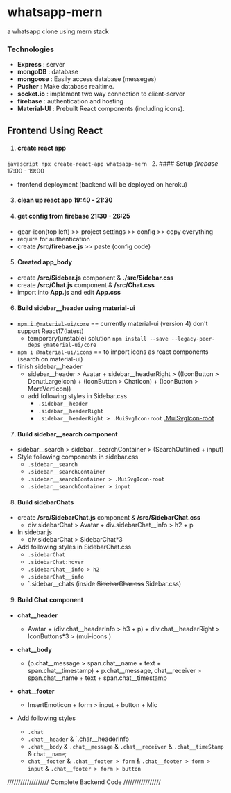 # whatsapp-mern
a whatsapp clone using mern stack

### Technologies
  + **Express** : server
  + **mongoDB** : database
  + **mongoose** : Easily access database (messeges)
  + **Pusher** : Make database realtime. 
  + **socket.io** : implement two way connection to client-server
  + **firebase** : authentication and hosting
  + **Material-UI** : Prebuilt React components (including icons).

## Frontend Using React
1. #### create react app ####
  `javascript
  npx create-react-app whatsapp-mern
  `
2. #### Setup *firebase* 17:00 - 19:00 
  + frontend deployment (backend will be deployed on heroku)
  
3. #### clean up react app 19:40 - 21:30

4. #### get config from firebase 21:30 - 26:25 
  + gear-icon(top left) >> project settings >> config >> copy everything
  + require for authentication
  + create **/src/firebase.js** >> paste (config code)

5. #### Created app_body
  + create **/src/Sidebar.js** component & **./src/Sidebar.css**
  + create **/src/Chat.js** component & **/src/Chat.css**
  + import into **App.js** and edit **App.css**

6. #### Build sidebar__header using material-ui
  + ~~` npm i @material-ui/core `~~ == currently material-ui (version 4) don't support React17(latest)
      + temporary(unstable) solution ` npm install --save --legacy-peer-deps @material-ui/core `
  + ` npm i @material-ui/icons ` == to import icons as react components (search on material-ui)
  + finish sidebar__header
      + sidebar__header > Avatar + sidebar__headerRight > ((IconButton > DonutLargeIcon) + (IconButton > ChatIcon) + (IconButton > MoreVertIcon))
      + add following styles in Sidebar.css
          + `.sidebar__header`
          + `.sidebar__headerRight`
          + `.sidebar__headerRight > .MuiSvgIcon-root` [.MuiSvgIcon-root]( https://material-ui.com/api/svg-icon/#css "Default class given to material-ui icons")

7. #### Build sidebar__search component
  + sidebar__search > sidebar__searchContainer > (SearchOutlined + input)
  + Style following components in sidebar.css
      + `.sidebar__search`
      + `.sidebar__searchContainer`
      + `.sidebar__searchContainer > .MuiSvgIcon-root`
      + `.sidebar__searchContainer > input`

8. #### Build sidebarChats
  + create **/src/SidebarChat.js** component & **/src/SidebarChat.css**
      + div.sidebarChat > Avatar + div.sidebarChat__info > h2 + p
  + In sidebar.js 
      + div.sidebarChat > SidebarChat*3
  + Add following styles in SidebarChat.css
      + `.sidebarChat`
      + `.sidebarChat:hover`
      + `.sidebarChat__info > h2`
      + `.sidebarChat__info`
      + `.sidebar__chats (inside  ~~SidebarChar.css~~ Sidebar.css)

9. #### Build Chat component
  + **chat__header** 
      + Avatar + (div.chat__headerInfo > h3 + p) + div.chat__headerRight > IconButtons*3 > (mui-icons )
  + **chat__body**
      + (p.chat__message > span.chat__name + text + span.chat__timestamp) + p.chat__message, chat__receiver > span.chat__name + text + span.chat__timestamp
  + **chat__footer** 
      + InsertEmoticon + form > input + button + Mic

  + Add following styles
    + `.chat`
    + `.chat__header` & `.char__headerInfo
    + `.chat__body` & `.chat__message` & `.chat__receiver` & `.chat__timeStamp` & `chat__name`;
    + `chat__footer` & `.chat__footer > form` & `.chat__footer > form > input` & `.chat__footer > form > button`

/////////////////// Complete Backend Code /////////////////